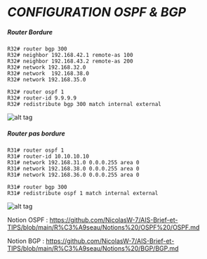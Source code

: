 # *CONFIGURATION OSPF & BGP*

##### Router Bordure

````
R32# router bgp 300
R32# neighbor 192.168.42.1 remote-as 100
R32# neighbor 192.168.43.2 remote-as 200
R32# network 192.168.32.0
R32# network  192.168.38.0
R32# network 192.168.35.0 

R32# router ospf 1
R32# router-id 9.9.9.9
R32# redistribute bgp 300 match internal external
````

![alt tag](https://github.com/NicolasW-7/AIS-Brief-et-TIPS/blob/main/R%C3%A9seau/Screenshots/bgp1.png)

##### Router pas bordure

````
R31# router ospf 1
R31# router-id 10.10.10.10
R31# network 192.168.31.0 0.0.0.255 area 0
R31# network 192.168.38.0 0.0.0.255 area 0
R31# network 192.168.36.0 0.0.0.255 area 0

R31# router bgp 300
R31# redistribute ospf 1 match internal external
````
![alt tag](https://github.com/NicolasW-7/AIS-Brief-et-TIPS/blob/main/R%C3%A9seau/Screenshots/bgp2.png)


Notion OSPF : https://github.com/NicolasW-7/AIS-Brief-et-TIPS/blob/main/R%C3%A9seau/Notions%20/OSPF%20/OSPF.md

Notion BGP : https://github.com/NicolasW-7/AIS-Brief-et-TIPS/blob/main/R%C3%A9seau/Notions%20/BGP/BGP.md
